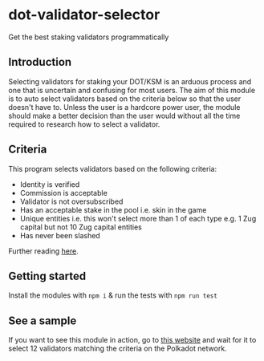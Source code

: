# dot-validator-selector
Get the best staking validators programmatically 

## Introduction
Selecting validators for staking your DOT/KSM is an arduous process and one that is uncertain and confusing for most users. The aim of this module is to auto select validators based on the criteria below so that the user doesn't have to. Unless the user is a hardcore power user, the module should make a better decision than the user would without all the time required to research how to select a validator. 

## Criteria
This program selects validators based on the following criteria:
- Identity is verified
- Commission is acceptable
- Validator is not oversubscribed 
- Has an acceptable stake in the pool i.e. skin in the game 
- Unique entities i.e. this won't select more than 1 of each type e.g. 1 Zug capital but not 10 Zug capital entities 
- Has never been slashed

Further reading [here](https://wiki.polkadot.network/docs/learn-nominator#filter-out-validators-with-undesirable-traits).

## Getting started
Install the modules with `npm i` & run the tests with `npm run test`

## See a sample
If you want to see this module in action, go to [this website](https://james-sangalli.github.io/dot-validator-selector/) and wait for it to select 12 validators matching the criteria on the Polkadot network. 
